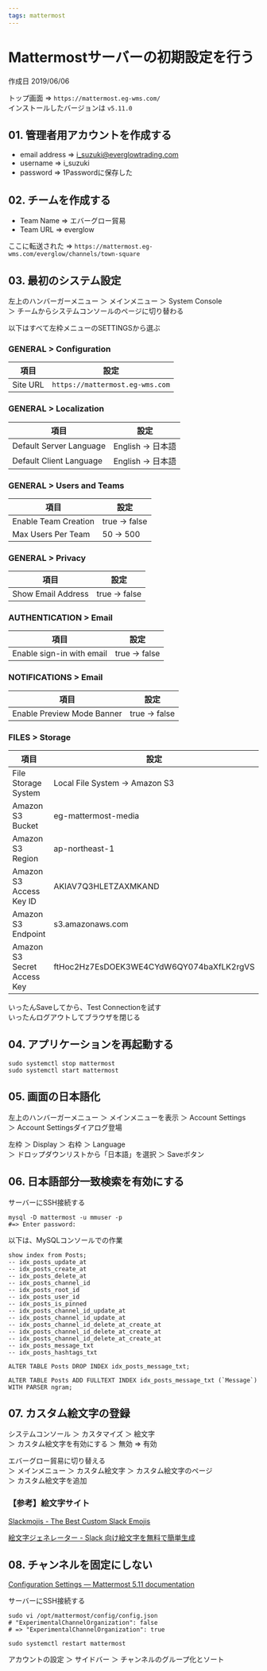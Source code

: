 ```yaml
---
tags: mattermost
---
```


# Mattermostサーバーの初期設定を行う

作成日 2019/06/06

トップ画面 => `https://mattermost.eg-wms.com/`\
インストールしたバージョンは `v5.11.0`

## 01. 管理者用アカウントを作成する

- email address => i_suzuki@everglowtrading.com
- username => i_suzuki
- password => 1Passwordに保存した

## 02. チームを作成する

- Team Name => エバーグロー貿易
- Team URL => everglow

ここに転送された => `https://mattermost.eg-wms.com/everglow/channels/town-square`

## 03. 最初のシステム設定

左上のハンバーガーメニュー ＞ メインメニュー ＞ System Console\
＞ チームからシステムコンソールのページに切り替わる

以下はすべて左枠メニューのSETTINGSから選ぶ

### GENERAL > Configuration

項目 | 設定
-----|-----
Site URL | `https://mattermost.eg-wms.com`

### GENERAL > Localization

項目 | 設定
-----|-----
Default Server Language | English -> 日本語
Default Client Language | English -> 日本語

### GENERAL > Users and Teams

項目 | 設定
-----|-----
Enable Team Creation | true -> false
Max Users Per Team | 50 -> 500

### GENERAL > Privacy

項目 | 設定
-----|-----
Show Email Address | true -> false

### AUTHENTICATION > Email

項目 | 設定
-----|-----
Enable sign-in with email | true -> false

### NOTIFICATIONS > Email

項目 | 設定
-----|-----
Enable Preview Mode Banner | true -> false

### FILES > Storage

項目 | 設定
-----|-----
File Storage System | Local File System -> Amazon S3
Amazon S3 Bucket | eg-mattermost-media
Amazon S3 Region | ap-northeast-1
Amazon S3 Access Key ID | AKIAV7Q3HLETZAXMKAND
Amazon S3 Endpoint | s3.amazonaws.com
Amazon S3 Secret Access Key | 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

いったんSaveしてから、Test Connectionを試す\
いったんログアウトしてブラウザを閉じる

## 04. アプリケーションを再起動する

```bash=
sudo systemctl stop mattermost
sudo systemctl start mattermost
```

## 05. 画面の日本語化

左上のハンバーガーメニュー ＞ メインメニューを表示 ＞ Account Settings\
＞ Account Settingsダイアログ登場

左枠 ＞ Display ＞ 右枠 ＞ Language\
＞ ドロップダウンリストから「日本語」を選択 ＞ Saveボタン

## 06. 日本語部分一致検索を有効にする

サーバーにSSH接続する

```bash=
mysql -D mattermost -u mmuser -p
#=> Enter password:

```

以下は、MySQLコンソールでの作業

```sql=
show index from Posts;
-- idx_posts_update_at
-- idx_posts_create_at
-- idx_posts_delete_at
-- idx_posts_channel_id
-- idx_posts_root_id
-- idx_posts_user_id
-- idx_posts_is_pinned
-- idx_posts_channel_id_update_at
-- idx_posts_channel_id_update_at
-- idx_posts_channel_id_delete_at_create_at
-- idx_posts_channel_id_delete_at_create_at
-- idx_posts_channel_id_delete_at_create_at
-- idx_posts_message_txt
-- idx_posts_hashtags_txt

ALTER TABLE Posts DROP INDEX idx_posts_message_txt;

ALTER TABLE Posts ADD FULLTEXT INDEX idx_posts_message_txt (`Message`) WITH PARSER ngram;
```

## 07. カスタム絵文字の登録

システムコンソール ＞ カスタマイズ ＞ 絵文字\
＞ カスタム絵文字を有効にする ＞ 無効 => 有効

エバーグロー貿易に切り替える\
＞ メインメニュー ＞ カスタム絵文字 ＞ カスタム絵文字のページ\
＞ カスタム絵文字を追加

### 【参考】絵文字サイト

[Slackmojis \- The Best Custom Slack Emojis](https://slackmojis.com/)

[絵文字ジェネレーター \- Slack 向け絵文字を無料で簡単生成](https://emoji-gen.ninja/#!/)

## 08. チャンネルを固定にしない

[Configuration Settings — Mattermost 5\.11 documentation](https://docs.mattermost.com/administration/config-settings.html#sidebar-organization-experimental)

サーバーにSSH接続する

```bash=
sudo vi /opt/mattermost/config/config.json
# "ExperimentalChannelOrganization": false
# => "ExperimentalChannelOrganization": true

sudo systemctl restart mattermost
```

アカウントの設定 ＞ サイドバー ＞ チャンネルのグループ化とソート
